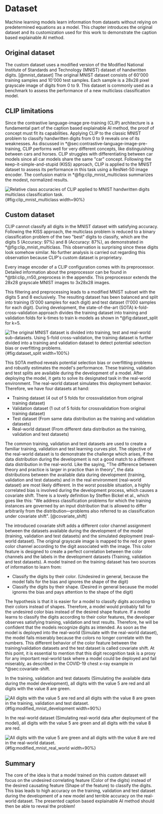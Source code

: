 # Dataset
Machine learning models learn information from datasets without relying on predetermined equations as a model. This chapter introduces the original dataset and its customization used for this work to demonstrate the caption based explainable AI method.

## Original dataset
The custom dataset uses a modified version of the Modified National Institute of Standards and Technology (MNIST) dataset of handwritten digits. [@mnist_dataset] The original MNIST dataset consists of 60'000 training samples and 10'000 test samples. Each sample is a 28x28 pixel grayscale image of digits from 0 to 9. This dataset is commonly used as a benchmark to assess the performance of a new multiclass classification model.

## CLIP limitations
Since the contrastive language-image pre-training (CLIP) architecture is a fundamental part of the caption based explainable AI method, the proof of concept must fit its capabilities. Applying CLIP to the classic MNIST problem to classify handwritten digits from 0 to 9 reveals one of its weaknesses. As discussed in \*@sec:contrastive-language-image-pre-training, CLIP performs well for very different concepts, like distinguishing between cars and horses. CLIP struggles with differentiating between car models since all car models share the same "car" concept. Following the keep-it-simple-and-stupid (KISS) approach, CLIP is applied to the MNIST dataset to assess its performance in this task using a ResNet-50 image encoder. The confusion matrix in \*@fig:clip_mnist_multiclass summarizes the modest, normalized results.

![Relative class accuracies of CLIP applied to MNIST handwritten digits multiclass classification task.](source/figures/clip_mnist_multiclass.png "Class accuracies of CLIP applied to MNIST."){#fig:clip_mnist_multiclass width=90%}

## Custom dataset
<!-- Multiclass problem to binary problem -->
CLIP cannot classify all digits in the MNIST dataset with satisfying accuracy. Following the KISS approach, the multiclass problem is reduced to a binary classification problem of the two "best" digits to classify, which are the digits 5 (Accuracy: 97%) and 8 (Accuracy: 87%), as demonstrated in \*@fig:clip_mnist_multiclass. This observation is surprising since these digits look somehow similar. No further analysis is carried out regarding this observation because CLIP's custom dataset is proprietary.

<!-- preprocessor -->
Every image encoder of a CLIP configuration comes with its preprocessor. Detailed information about the preprocessor can be found in \*@tbl:clip_rn50_preprocess in the appendix. This preprocessor extends the 28x28 grayscale MNIST images to 3x28x28 images.

<!-- Add bias -->
This filtering and preprocessing leads to a modified MNIST subset with the digits 5 and 8 exclusively. The resulting dataset has been balanced and split into training (5'000 samples for each digit) and test dataset (1'000 samples for each digit). During development, the state-of-the-art (SOTA) k-fold-cross-validation approach divides the training dataset into training and validation folds for k-times to train k-models as shown in \*@fig:dataset_split for k=5.

![The original MNIST dataset is divided into training, test and real-world sub-datasets. Using 5-fold cross-validation, the training dataset is further divided into a training and validation dataset to detect potential selection bias or overfitting problems.](source/figures/dataset_split.png "Dataset splits into training, validation, test and real-world datasets."){#fig:dataset_split width=100%}

This SOTA method reveals potential selection bias or overfitting problems and robustly estimates the model's performance. These training, validation and test splits are available during the development of a model. After deploying the model, it gets to solve its designated task in the real-world environment. The real-world dataset simulates this deployment behavior. Therefore, we have four datasets at hand:

- Training dataset (4 out of 5 folds for crossvalidation from original training dataset)
- Validation dataset (1 out of 5 folds for crossvalidation from original training dataset)
- Test dataset (From same data distribution as the training and validation datasets)
- Real-world dataset (From different data distribution as the training, validation and test datasets)

The common training, validation and test datasets are used to create a familiar training, validation and test learning curves plot. The objective of the real-world dataset is to demonstrate the challenge which arises, if the data distribution during the development is not a good match to a different data distribution in the real-world. Like the saying, "The difference between theory and practice is larger in practice than in theory", the data distributions between the available data during development (training, validation and test datasets) and in the real environment (real-world dataset) are most likely different. In the worst possible situation, a highly correlated bias is involved during the development process, which causes a covariate shift. There is a lovely definition by Steffen Bickel et al., which goes like this: "We address classification problems for which the training instances are governed by an input distribution that is allowed to differ arbitrarily from the distribution—problems also referred to as classification under covariate shift". [@covariate_shift]

<!-- Color channels -->
The introduced covariate shift adds a different color channel assignment between the datasets available during the development of the model (training, validation and test datasets) and the simulated deployment (real-world dataset). The original grayscale image is mapped to the red or green color channel according to the digit associated with the image. This color feature is designed to create a perfect correlation between the color channels and the labels in the development datasets (Training, validation and test datasets). A model trained on the training dataset has two sources of information to learn from:

- Classify the digits by their color. (Undesired in general, because the model falls for the bias and ignores the shape of the digit)
- Classify the digits by their shape. (Desired in general because the model ignores the bias and pays attention to the shape of the digit)

The hypothesis is that it is easier for a model to classify digits according to their colors instead of shapes. Therefore, a model would probably fall for the undesired color bias instead of the desired shape feature. If a model learns to classify the digits according to their color features, the developer observes satisfying training, validation and test results. Therefore, he will be confident that the models recognize digits as intended. As soon as the model is deployed into the real-world (Simulate with the real-world dataset), the model fails miserably because the colors no longer correlate with the numbers. This different behavior of the color feature between the training/validation datasets and the test dataset is called covariate shift. At this point, it is essential to mention that this digit recognition task is a proxy for any important real-world task where a model could be deployed and fail miserably, as described in the COVID-19 chest x-ray example in \*@sec:covariate-shift.

In the training, validation and test datasets (Simulating the available data during the model development), all digits with the value 5 are red and all digits with the value 8 are green.

![All digits with the value 5 are red and all digits with the value 8 are green in the training, validation and test dataset.](source/figures/dataset_train_val_test.png "An example of each of the two digits 5/8 contained in the training, validation and test dataset."){#fig:modified_mnist_development width=90%}

In the real-world dataset (Simulating real-world data after deployment of the model), all digits with the value 5 are green and all digits with the value 8 are red.

![All digits with the value 5 are green and all digits with the value 8 are red in the real-world dataset.](source/figures/dataset_real_world.png "An example of each of the two digits 5/8 contained in the real-world dataset."){#fig:modified_mnist_real_world width=90%}

## Summary
The core of the idea is that a model trained on this custom dataset will focus on the undesired correlating feature (Color of the digits) instead of the desired causating feature (Shape of the feature) to classify the digits. This bias leads to high accuracy on the training, validation and test dataset during the development of a new model and terrible accuracy on the real-world dataset. The presented caption based explainable AI method should then be able to reveal the problem!
